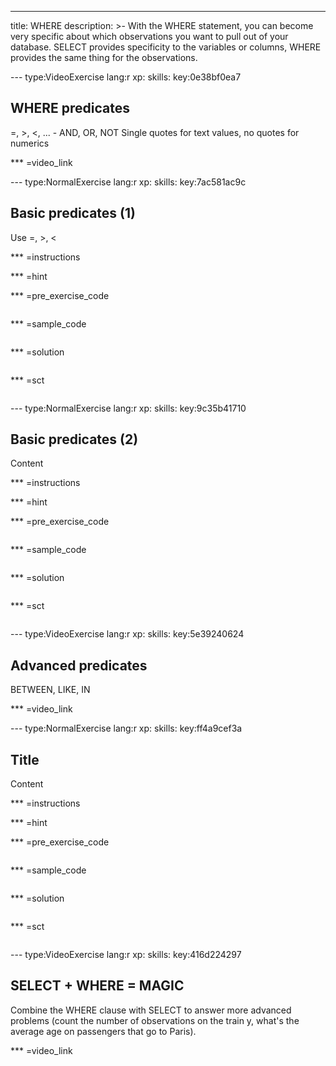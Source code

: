 ---
title: WHERE
description: >-
  With the WHERE statement, you can become very specific about which
  observations you want to pull out of your database. SELECT provides
  specificity to the variables or columns, WHERE provides the same thing for the
  observations.

--- type:VideoExercise lang:r xp: skills: key:0e38bf0ea7
## WHERE predicates 
=, >, <, ... - AND, OR, NOT
Single quotes for text values, no quotes for numerics


*** =video_link

--- type:NormalExercise lang:r xp: skills: key:7ac581ac9c
## Basic predicates (1) 
Use =, >, <

*** =instructions

*** =hint

*** =pre_exercise_code
```{r}

```

*** =sample_code
```{r}

```

*** =solution
```{r}

```

*** =sct
```{r}

```

--- type:NormalExercise lang:r xp: skills: key:9c35b41710
## Basic predicates (2) 
Content

*** =instructions

*** =hint

*** =pre_exercise_code
```{r}

```

*** =sample_code
```{r}

```

*** =solution
```{r}

```

*** =sct
```{r}

```

--- type:VideoExercise lang:r xp: skills: key:5e39240624
## Advanced predicates 
BETWEEN, LIKE, IN

*** =video_link

--- type:NormalExercise lang:r xp: skills: key:ff4a9cef3a
## Title 
Content

*** =instructions

*** =hint

*** =pre_exercise_code
```{r}

```

*** =sample_code
```{r}

```

*** =solution
```{r}

```

*** =sct
```{r}

```

--- type:VideoExercise lang:r xp: skills: key:416d224297
## SELECT + WHERE = MAGIC 
Combine the WHERE clause with SELECT to answer more advanced problems (count the number of observations on the train y, what's the average age on passengers that go to Paris).

*** =video_link
